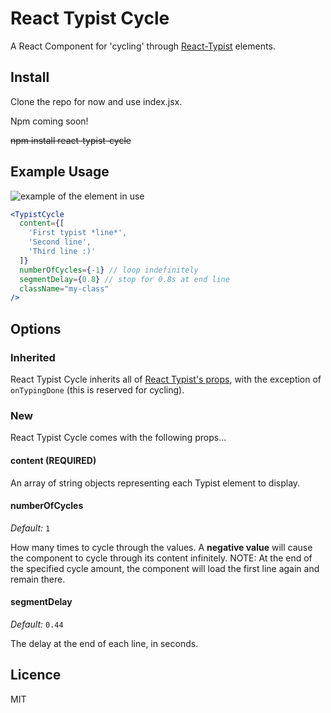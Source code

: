 # React Typist Cycle
A React Component for 'cycling' through [React-Typist](https://github.com/jstejada/react-typist) elements.

## Install
Clone the repo for now and use index.jsx.

Npm coming soon!

~~npm install react-typist-cycle~~

## Example Usage
![example of the element in use](https://raw.githubusercontent.com/rorz/react-typist-cycle/master/demo.gif)

```jsx
<TypistCycle
  content={[
    'First typist *line*', 
    'Second line', 
    'Third line :)'
  ]}
  numberOfCycles={-1} // loop indefinitely
  segmentDelay={0.8} // stop for 0.8s at end line
  className="my-class"
/>
```
## Options
### Inherited
React Typist Cycle inherits all of [React Typist's props](https://github.com/jstejada/react-typist/blob/master/README.md#options), with the exception of `onTypingDone` (this is reserved for cycling).

### New
React Typist Cycle comes with the following props...

#### content (**REQUIRED**)

An array of string objects representing each Typist element to display.


#### numberOfCycles
*Default:* `1`


How many times to cycle through the values.
A **negative value** will cause the component to cycle through its content infinitely.
NOTE: At the end of the specified cycle amount, the component will load the first line again and remain there.


#### segmentDelay
*Default:* `0.44`

The delay at the end of each line, in seconds.

## Licence
MIT


